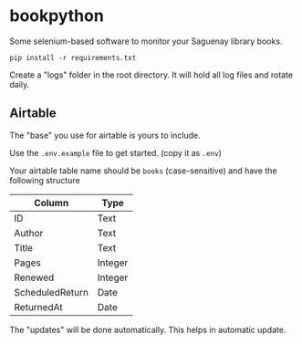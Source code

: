 # bookpython
Some selenium-based software to monitor your Saguenay library books. 


`pip install -r requirements.txt`

Create a "logs" folder in the root directory. It will hold all log files and rotate daily.


## Airtable

The "base" you use for airtable is yours to include.
 
Use the `.env.example` file to get started. (copy it as `.env`)

Your airtable table name should be `books` (case-sensitive) and have the following structure

| Column          |  Type   |
|-----------------|---------|
| ID              | Text    |
| Author          | Text    |
| Title           | Text    |
| Pages           | Integer |
| Renewed         | Integer |
| ScheduledReturn | Date    |
| ReturnedAt      | Date    |

The "updates" will be done automatically. This helps in automatic update.
